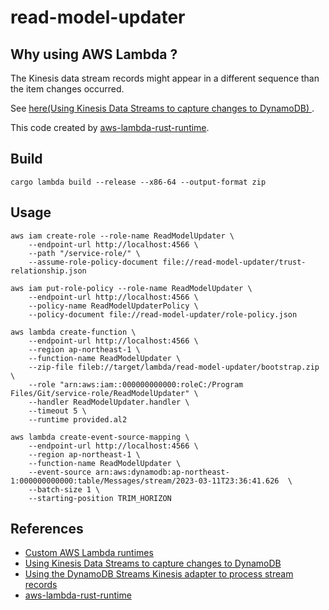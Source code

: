 # read-model-updater

## Why using AWS Lambda ?

The Kinesis data stream records might appear in a different sequence than the item changes occurred.

See [here(Using Kinesis Data Streams to capture changes to DynamoDB)
](https://docs.aws.amazon.com/amazondynamodb/latest/developerguide/kds.html).

This code created by [aws-lambda-rust-runtime](https://github.com/awslabs/aws-lambda-rust-runtime).

## Build

```shell
cargo lambda build --release --x86-64 --output-format zip
```

## Usage

```shell
aws iam create-role --role-name ReadModelUpdater \
    --endpoint-url http://localhost:4566 \
    --path "/service-role/" \
    --assume-role-policy-document file://read-model-updater/trust-relationship.json
    
aws iam put-role-policy --role-name ReadModelUpdater \
    --endpoint-url http://localhost:4566 \
    --policy-name ReadModelUpdaterPolicy \
    --policy-document file://read-model-updater/role-policy.json
    
aws lambda create-function \
    --endpoint-url http://localhost:4566 \
    --region ap-northeast-1 \
    --function-name ReadModelUpdater \
    --zip-file fileb://target/lambda/read-model-updater/bootstrap.zip \
    --role "arn:aws:iam::000000000000:roleC:/Program Files/Git/service-role/ReadModelUpdater" \
    --handler ReadModelUpdater.handler \
    --timeout 5 \
    --runtime provided.al2
    
aws lambda create-event-source-mapping \
    --endpoint-url http://localhost:4566 \
    --region ap-northeast-1 \
    --function-name ReadModelUpdater \
    --event-source arn:aws:dynamodb:ap-northeast-1:000000000000:table/Messages/stream/2023-03-11T23:36:41.626  \
    --batch-size 1 \
    --starting-position TRIM_HORIZON
```

## References
- [Custom AWS Lambda runtimes](https://docs.aws.amazon.com/amazondynamodb/latest/developerguide/Streams.KCLAdapter.html)
- [Using Kinesis Data Streams to capture changes to DynamoDB](https://docs.aws.amazon.com/amazondynamodb/latest/developerguide/kds.html)
- [Using the DynamoDB Streams Kinesis adapter to process stream records](https://docs.aws.amazon.com/amazondynamodb/latest/developerguide/Streams.KCLAdapter.html)
- [aws-lambda-rust-runtime](https://github.com/awslabs/aws-lambda-rust-runtime)